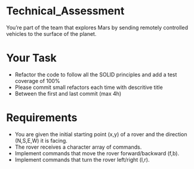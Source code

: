 # Technical_Assessment
You’re part of the team that explores Mars by sending remotely controlled vehicles to the surface of the planet.
# Your Task
- Refactor the code to follow all the SOLID principles and add a test coverage of 100%
- Please commit small refactors each time with descritive title
- Between the first and last commit (max 4h)

# Requirements
- You are given the initial starting point (x,y) of a rover and the direction (N,S,E,W) it is facing.
- The rover receives a character array of commands.
- Implement commands that move the rover forward/backward (f,b).
- Implement commands that turn the rover left/right (l,r).
